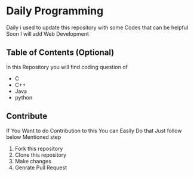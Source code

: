 # Daily Programming 

Daily i used to update this repository with some Codes that can be helpful 
Soon I will add Web Development

## Table of Contents (Optional)

In this Repository you will find coding question of 

- C 
- C++
- Java
- python
  
## Contribute 

If You Want to do Contribution to this You can Easily Do that Just follow below Mentioned step 

1. Fork this repository
2. Clone this repository
3. Make changes
4. Genrate Pull Request


